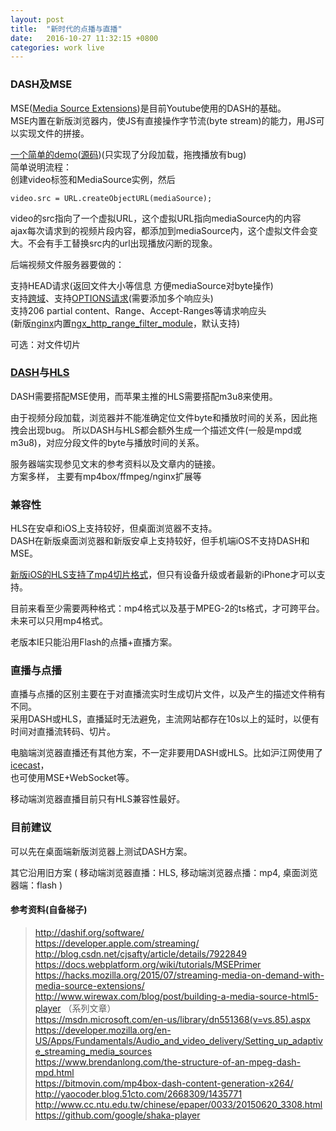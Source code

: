 ```yaml
---
layout: post
title:  "新时代的点播与直播"
date:   2016-10-27 11:32:15 +0800
categories: work live
---
```


### DASH及MSE
MSE([Media Source Extensions][1])是目前Youtube使用的DASH的基础。  
MSE内置在新版浏览器内，使JS有直接操作字节流(byte stream)的能力，用JS可以实现文件的拼接。

[一个简单的demo][2]([源码][3])(只实现了分段加载，拖拽播放有bug)  
简单说明流程：  
创建video标签和MediaSource实例，然后  
```
video.src = URL.createObjectURL(mediaSource);  
```   
video的src指向了一个虚拟URL，这个虚拟URL指向mediaSource内的内容  
ajax每次请求到的视频片段内容，都添加到mediaSource内，这个虚拟文件会变大。不会有手工替换src内的url出现播放闪断的现象。

后端视频文件服务器要做的：  

支持HEAD请求(返回文件大小等信息 方便mediaSource对byte操作)  
支持[跨域][4]、支持[OPTIONS请求][4](需要添加多个响应头)  
支持206 partial content、Range、Accept-Ranges等请求响应头   
(新版[nginx][6]内置[ngx_http_range_filter_module][5]，默认支持)

可选：对文件切片



### [DASH][7]与[HLS][8]

DASH需要搭配MSE使用，而苹果主推的HLS需要搭配m3u8来使用。

由于视频分段加载，浏览器并不能准确定位文件byte和播放时间的关系，因此拖拽会出现bug。
所以DASH与HLS都会额外生成一个描述文件(一般是mpd或m3u8)，对应分段文件的byte与播放时间的关系。  

服务器端实现参见文末的参考资料以及文章内的链接。  
方案多样，
主要有mp4box/ffmpeg/nginx扩展等


### 兼容性
HLS在安卓和iOS上支持较好，但桌面浏览器不支持。  
DASH在新版桌面浏览器和新版安卓上支持较好，但手机端iOS不支持DASH和MSE。

[新版iOS的HLS支持了mp4切片格式][10]，但只有设备升级或者最新的iPhone才可以支持。  

目前来看至少需要两种格式：mp4格式以及基于MPEG-2的ts格式，才可跨平台。  
未来可以只用mp4格式。  

老版本IE只能沿用Flash的点播+直播方案。



### 直播与点播
直播与点播的区别主要在于对直播流实时生成切片文件，以及产生的描述文件稍有不同。  
采用DASH或HLS，直播延时无法避免，主流网站都存在10s以上的延时，以便有时间对直播流转码、切片。

电脑端浏览器直播还有其他方案，不一定非要用DASH或HLS。比如沪江网使用了[icecast][9]，  
也可使用MSE+WebSocket等。

移动端浏览器直播目前只有HLS兼容性最好。

### 目前建议
可以先在桌面端新版浏览器上测试DASH方案。

其它沿用旧方案
(
移动端浏览器直播：HLS,
移动端浏览器点播：mp4,
桌面浏览器端：flash
)



#### 参考资料(自备梯子)  

> http://dashif.org/software/  
> https://developer.apple.com/streaming/  
> http://blog.csdn.net/cjsafty/article/details/7922849   
> https://docs.webplatform.org/wiki/tutorials/MSEPrimer  
> https://hacks.mozilla.org/2015/07/streaming-media-on-demand-with-media-source-extensions/  
> http://www.wirewax.com/blog/post/building-a-media-source-html5-player （系列文章）  
> https://msdn.microsoft.com/en-us/library/dn551368(v=vs.85).aspx  
> https://developer.mozilla.org/en-US/Apps/Fundamentals/Audio_and_video_delivery/Setting_up_adaptive_streaming_media_sources  
> https://www.brendanlong.com/the-structure-of-an-mpeg-dash-mpd.html  
> https://bitmovin.com/mp4box-dash-content-generation-x264/  
> http://yaocoder.blog.51cto.com/2668309/1435771  
> http://www.cc.ntu.edu.tw/chinese/epaper/0033/20150620_3308.html    
> https://github.com/google/shaka-player

[1]: https://developer.mozilla.org/en-US/docs/Web/API/MediaSource
[2]: http://nickdesaulniers.github.io/netfix/demo/bufferWhenNeeded.html
[3]: https://github.com/nickdesaulniers/netfix/tree/gh-pages/demo
[4]: https://en.wikipedia.org/wiki/Cross-origin_resource_sharing    
[5]: http://lxr.nginx.org/source/src/http/modules/
[6]: http://nginx.org/en/docs/  

[7]: https://en.wikipedia.org/wiki/Dynamic_Adaptive_Streaming_over_HTTP
[8]: https://en.wikipedia.org/wiki/HTTP_Live_Streaming

[9]: http://icecast.org/
[10]: https://en.wikipedia.org/wiki/HTTP_Live_Streaming#Using_fragmented_MP4
